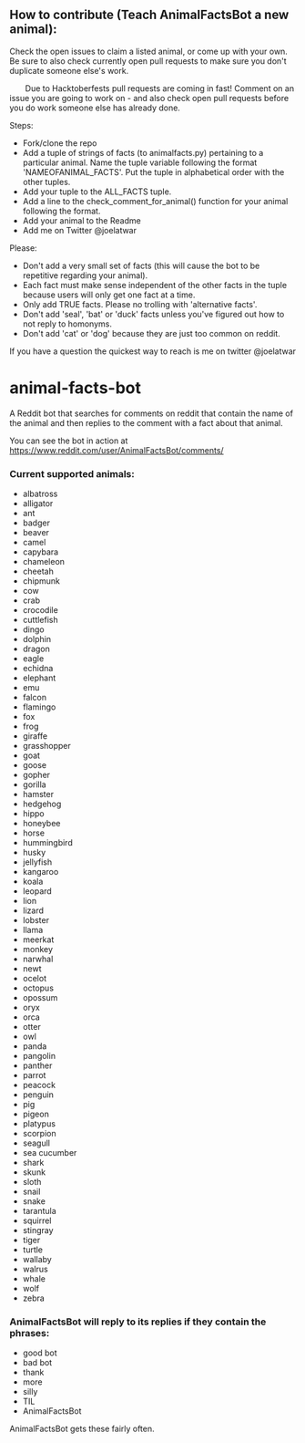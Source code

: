 ## How to contribute (Teach AnimalFactsBot a new animal):

Check the open issues to claim a listed animal, or come up with your own. Be sure to also check currently open pull requests to make sure you don't duplicate someone else's work.

        Due to Hacktoberfests pull requests are coming in fast! Comment on an issue you are going to work on - and also check open pull requests before you do work someone else has already done.

Steps:
* Fork/clone the repo
* Add a tuple of strings of facts (to animalfacts.py) pertaining to a particular animal. Name the tuple variable following the format 'NAMEOFANIMAL_FACTS'. Put the tuple in alphabetical order with the other tuples.
* Add your tuple to the ALL_FACTS tuple.
* Add a line to the check_comment_for_animal() function for your animal following the format.
* Add your animal to the Readme
* Add me on Twitter @joelatwar

Please:
* Don't add a very small set of facts (this will cause the bot to be repetitive regarding your animal).
* Each fact must make sense independent of the other facts in the tuple because users will only get one fact at a time.
* Only add TRUE facts. Please no trolling with 'alternative facts'.
* Don't add 'seal', 'bat' or 'duck' facts unless you've figured out how to not reply to homonyms.
* Don't add 'cat' or 'dog' because they are just too common on reddit.

If you have a question the quickest way to reach is me on twitter @joelatwar


# animal-facts-bot

A Reddit bot that searches for comments on reddit that contain the name of the animal and then replies to the comment with a fact about that animal.

You can see the bot in action at https://www.reddit.com/user/AnimalFactsBot/comments/

### Current supported animals:
* albatross
* alligator
* ant
* badger
* beaver
* camel
* capybara
* chameleon
* cheetah
* chipmunk
* cow
* crab
* crocodile
* cuttlefish
* dingo
* dolphin
* dragon
* eagle
* echidna
* elephant
* emu
* falcon
* flamingo
* fox
* frog
* giraffe
* grasshopper
* goat
* goose
* gopher
* gorilla
* hamster
* hedgehog
* hippo
* honeybee
* horse
* hummingbird
* husky
* jellyfish
* kangaroo
* koala
* leopard
* lion
* lizard
* lobster
* llama
* meerkat
* monkey
* narwhal
* newt
* ocelot
* octopus
* opossum
* oryx
* orca
* otter
* owl
* panda
* pangolin
* panther
* parrot
* peacock
* penguin
* pig
* pigeon
* platypus
* scorpion
* seagull
* sea cucumber
* shark
* skunk
* sloth
* snail
* snake
* tarantula
* squirrel
* stingray
* tiger
* turtle
* wallaby
* walrus
* whale
* wolf
* zebra

### AnimalFactsBot will reply to its replies if they contain the phrases:
* good bot
* bad bot
* thank
* more
* silly
* TIL
* AnimalFactsBot

AnimalFactsBot gets these fairly often.
